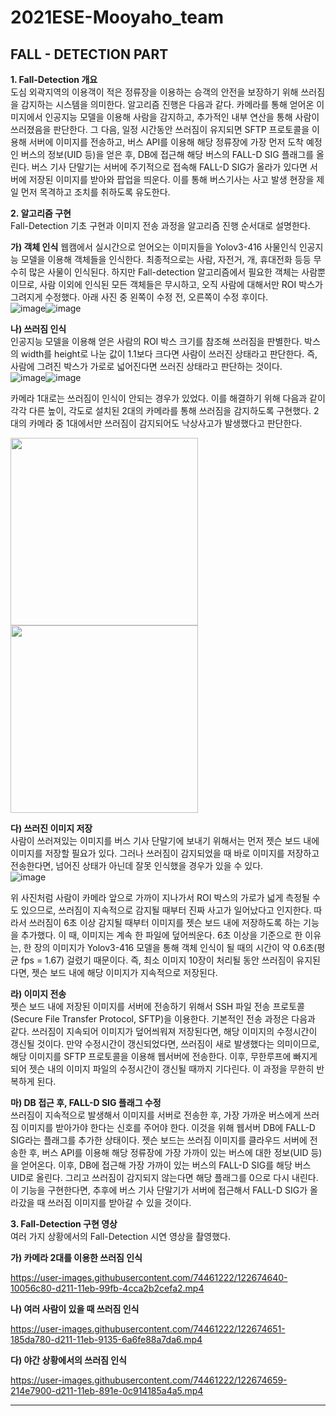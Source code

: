 # 2021ESE-Mooyaho_team
## FALL - DETECTION PART
   


**1. Fall-Detection 개요**   
도심 외곽지역의 이용객이 적은 정류장을 이용하는 승객의 안전을 보장하기 위해 쓰러짐을 감지하는 시스템을 의미한다. 알고리즘 진행은 다음과 같다. 카메라를 통해 얻어온 이미지에서 인공지능 모델을 이용해 사람을 감지하고, 추가적인 내부 연산을 통해 사람이 쓰러졌음을 판단한다. 그 다음, 일정 시간동안 쓰러짐이 유지되면 SFTP 프로토콜을 이용해 서버에 이미지를 전송하고, 버스 API를 이용해 해당 정류장에 가장 먼저 도착 예정인 버스의 정보(UID 등)을 얻은 후, DB에 접근해 해당 버스의 FALL-D SIG 플래그를 올린다. 버스 기사 단말기는 서버에 주기적으로 접속해 FALL-D SIG가 올라가 있다면 서버에 저장된 이미지를 받아와 팝업을 띄운다. 이를 통해 버스기사는 사고 발생 현장을 제일 먼저 목격하고 조치를 취하도록 유도한다.
   
   
**2. 알고리즘 구현**   
Fall-Detection 기초 구현과 이미지 전송 과정을 알고리즘 진행 순서대로 설명한다.

**가) 객체 인식**
웹캠에서 실시간으로 얻어오는 이미지들을 Yolov3-416 사물인식 인공지능 모델을 이용해 객체들을 인식한다. 최종적으로는 사람, 자전거, 개, 휴대전화 등등 무수히 많은 사물이 인식된다. 하지만 Fall-detection 알고리즘에서 필요한 객체는 사람뿐이므로, 사람 이외에 인식된 모든 객체들은 무시하고, 오직 사람에 대해서만 ROI 박스가 그려지게 수정했다. 아래 사진 중 왼쪽이 수정 전, 오른쪽이 수정 후이다.   
![image](https://user-images.githubusercontent.com/74461222/119269316-0dbfea80-bc32-11eb-8541-902da8b4a0c6.png)![image](https://user-images.githubusercontent.com/74461222/119269326-16b0bc00-bc32-11eb-9f17-d10e4acc39b4.png)


**나) 쓰러짐 인식**   
인공지능 모델을 이용해 얻은 사람의 ROI 박스 크기를 참조해 쓰러짐을 판별한다. 박스의 width를 height로 나눈 값이 1.1보다 크다면 사람이 쓰러진 상태라고 판단한다. 즉, 사람에 그려진 박스가 가로로 넓어진다면 쓰러진 상태라고 판단하는 것이다.   
![image](https://user-images.githubusercontent.com/74461222/119269364-4f509580-bc32-11eb-819b-c03f5e072a9b.png)![image](https://user-images.githubusercontent.com/74461222/119269367-52e41c80-bc32-11eb-9cd5-c2cb3017dc27.png)   


카메라 1대로는 쓰러짐이 인식이 안되는 경우가 있었다. 이를 해결하기 위해 다음과 같이 각각 다른 높이, 각도로 설치된 2대의 카메라를 통해 쓰러짐을 감지하도록 구현했다. 2대의 카메라 중 1대에서만 쓰러짐이 감지되어도 낙상사고가 발생했다고 판단한다.

<img src = "https://user-images.githubusercontent.com/74461222/122674215-1266c700-d20f-11eb-9793-469281700c98.png" width="300" height="300"><img src = "https://user-images.githubusercontent.com/74461222/122674218-17c41180-d20f-11eb-9c92-9ef5291be2e9.png" width="300" height="300">



**다) 쓰러진 이미지 저장**   
사람이 쓰러져있는 이미지를 버스 기사 단말기에 보내기 위해서는 먼저 젯슨 보드 내에 이미지를 저장할 필요가 있다. 그러나 쓰러짐이 감지되었을 때 바로 이미지를 저장하고 전송한다면, 넘어진 상태가 아닌데 잘못 인식했을 경우가 있을 수 있다.   
![image](https://user-images.githubusercontent.com/74461222/119269449-bc642b00-bc32-11eb-9001-81a08154eb25.png)   


위 사진처럼 사람이 카메라 앞으로 가까이 지나가서 ROI 박스의 가로가 넓게 측정될 수도 있으므로, 쓰러짐이 지속적으로 감지될 때부터 진짜 사고가 일어났다고 인지한다. 따라서 쓰러짐이 6초 이상 감지될 때부터 이미지를 젯슨 보드 내에 저장하도록 하는 기능을 추가했다. 이 때, 이미지는 계속 한 파일에 덮어씌운다. 6초 이상을 기준으로 한 이유는, 한 장의 이미지가 Yolov3-416 모델을 통해 객체 인식이 될 때의 시간이 약 0.6초(평균 fps = 1.67) 걸렸기 때문이다. 즉, 최소 이미지 10장이 처리될 동안 쓰러짐이 유지된다면, 젯슨 보드 내에 해당 이미지가 지속적으로 저장된다.

**라) 이미지 전송**   
젯슨 보드 내에 저장된 이미지를 서버에 전송하기 위해서 SSH 파일 전송 프로토콜(Secure File Transfer Protocol, SFTP)을 이용한다.
기본적인 전송 과정은 다음과 같다. 쓰러짐이 지속되어 이미지가 덮어씌워져 저장된다면, 해당 이미지의 수정시간이 갱신될 것이다. 만약 수정시간이 갱신되었다면, 쓰러짐이 새로 발생했다는 의미이므로, 해당 이미지를 SFTP 프로토콜을 이용해 웹서버에 전송한다. 이후, 무한루프에 빠지게 되어 젯슨 내의 이미지 파일의 수정시간이 갱신될 때까지 기다린다. 이 과정을 무한히 반복하게 된다. 


**마) DB 접근 후, FALL-D SIG 플래그 수정**   
쓰러짐이 지속적으로 발생해서 이미지를 서버로 전송한 후, 가장 가까운 버스에게 쓰러짐 이미지를 받아가야 한다는 신호를 주어야 한다. 이것을 위해 웹서버 DB에 FALL-D SIG라는 플래그를 추가한 상태이다.
젯슨 보드는 쓰러짐 이미지를 클라우드 서버에 전송한 후, 버스 API를 이용해 해당 정류장에 가장 가까이 있는 버스에 대한 정보(UID 등)을 얻어온다. 이후, DB에 접근해 가장 가까이 있는 버스의 FALL-D SIG를 해당 버스 UID로 올린다. 그리고 쓰러짐이 감지되지 않는다면 해당 플래그를 0으로 다시 내린다. 이 기능을 구현한다면, 추후에 버스 기사 단말기가 서버에 접근해서 FALL-D SIG가 올라갔을 때 쓰러짐 이미지를 받아갈 수 있을 것이다.


**3. Fall-Detection 구현 영상**      
여러 가지 상황에서의 Fall-Detection 시연 영상을 촬영했다.

**가) 카메라 2대를 이용한 쓰러짐 인식**


https://user-images.githubusercontent.com/74461222/122674640-10056c80-d211-11eb-99fb-4cca2b2cefa2.mp4


**나) 여러 사람이 있을 때 쓰러짐 인식**


https://user-images.githubusercontent.com/74461222/122674651-185da780-d211-11eb-9135-6a6fe88a7da6.mp4


**다) 야간 상황에서의 쓰러짐 인식**


https://user-images.githubusercontent.com/74461222/122674659-214e7900-d211-11eb-891e-0c914185a4a5.mp4


----
